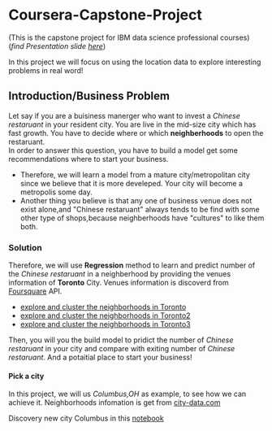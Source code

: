 # Coursera-Capstone-Project
(This is the capstone project for IBM data science professional courses)  
(_find Presentation slide [here](https://github.com/yuyongze/coursera-capstone-project/blob/master/Coursera-Capstone-Project.pdf)_)

In this project we will focus on using the location data to explore interesting problems in real word!

## Introduction/Business Problem
Let say if you are a buisiness manerger who want to invest a *Chinese restaruant* in your resident city. You are live in the mid-size city which has fast growth. You have to decide where or which **neighberhoods** to open the restaruant.  
In order to answer this question, you have to build a model get some recommendations where to start your business.   
+ Therefore, we will learn a model from a mature city/metropolitan city since we believe that it is more develeped. Your city will become a metropolis some day.
+ Another thing you believe is that any one of business venue does not exist alone,and "Chinese restaruant" always tends to be find with some other type of shops,because neighberhoods have "cultures" to like them both.
### Solution
  Therefore, we will use **Regression** method to learn and predict number of the *Chinese restaruant* in a neighberhood by providing the venues information of **Toronto** City. Venues information is discoverd from [Foursquare](https://foursquare.com/) API. 
- [explore and cluster the neighborhoods in Toronto](https://github.com/yuyongze2014/coursera-capstone-project/blob/master/explore%20and%20cluster%20the%20neighborhoods%20in%20Toronto.ipynb)
- [explore and cluster the neighborhoods in Toronto2](https://github.com/yuyongze2014/coursera-capstone-project/blob/master/explore%20and%20cluster%20the%20neighborhoods%20in%20Toronto2.ipynb)
-  [explore and cluster the neighborhoods in Toronto3](https://github.com/yuyongze2014/coursera-capstone-project/blob/master/explore%20and%20cluster%20the%20neighborhoods%20in%20Toronto2.ipynb)

Then, you will you the build model to pridict the number of *Chinese restaruant* in your city and compare with exiting number of *Chinese restaruant*. And a potaitial place to start your business!


#### Pick a city
In this project, we will us *Columbus,OH* as example, to see how we can achieve it.
Neighborhoods infomation is get from [city-data.com](http://www.city-data.com/nbmaps/neigh-Columbus-Ohio.html) 


Discovery new city Columbus in this [notebook](https://github.com/yuyongze/coursera-capstone-project/blob/master/Capstone-project-Chinese-Restaurant%20.ipynb)
